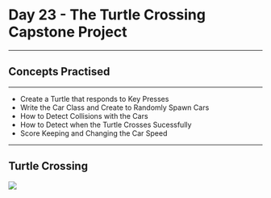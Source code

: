 # Day 23 - The Turtle Crossing Capstone Project
___
## Concepts Practised
___
* Create a Turtle that responds to Key Presses
* Write the Car Class and Create to Randomly Spawn Cars
* How to Detect Collisions with the Cars
* How to Detect when the Turtle Crosses Sucessfully
* Score Keeping and Changing the Car Speed
___
## Turtle Crossing
![](https://user-images.githubusercontent.com/98851253/154825657-25264cc5-2a03-4ccf-82dd-0044f5a1c716.gif)